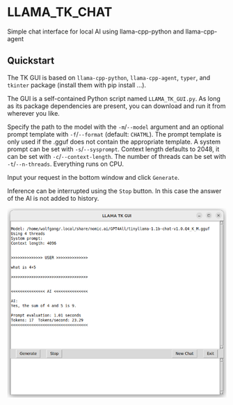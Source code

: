 # LLAMA_TK_CHAT
Simple chat interface for local AI using llama-cpp-python and llama-cpp-agent

## Quickstart

The TK GUI is based on `llama-cpp-python`, `llama-cpp-agent`, `typer`, and `tkinter` package
(install them with pip install ...).

The GUI is a self-contained Python script named `LLAMA_TK_GUI.py`. As long as
its package dependencies are present, you can download and run it from wherever you like.

Specify the path to the model with the `-m`/`--model` argument and an optional prompt template with `-f`/`--format` (default: `CHATML`).
The prompt template is only used if the .gguf does not contain the appropriate template.
A system prompt can be set with `-s`/`--sysprompt`.
Context length defaults to 2048, it can be set with `-c`/`--context-length`. The number of threads can be set with `-t`/`--n-threads`.
Everything runs on CPU.

Input your request in the bottom window and click ```Generate```.

Inference can be interrupted using the ``Stop`` button. In this case the answer of the AI is not added to history.

<img src="LLAMA_TK_GUI.png" width="600"/> 





